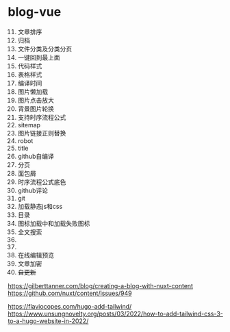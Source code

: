 # blog-vue

11. 文章排序
12. 归档
13. 文件分类及分类分页
14. 一键回到最上面
15. 代码样式
16. 表格样式
17. 编译时间
18. 图片懒加载
19. 图片点击放大
20. 背景图片轮换
21. 支持时序流程公式
22. sitemap
23. 图片链接正则替换
24. robot
25. title
26. github自编译
27. 分页
28. 面包屑
29. 时序流程公式底色
34. github评论
32. git
35. 加载静态js和css
33. 目录
37. 图标加载中和加载失败图标
36. 全文搜索
30. 
38. 
39. 在线编辑预览
40. 文章加密
31. ~~自更新~~


https://gilberttanner.com/blog/creating-a-blog-with-nuxt-content
https://github.com/nuxt/content/issues/949


https://flaviocopes.com/hugo-add-tailwind/
https://www.unsungnovelty.org/posts/03/2022/how-to-add-tailwind-css-3-to-a-hugo-website-in-2022/